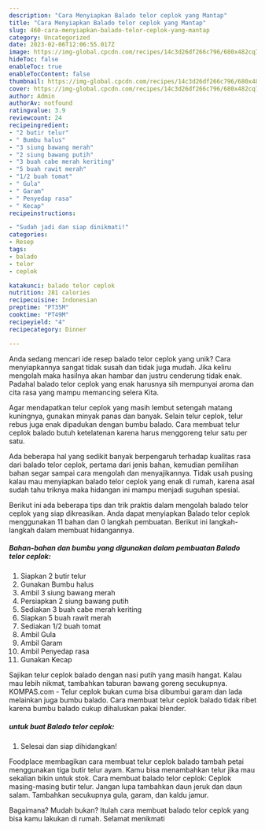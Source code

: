 ```yaml
---
description: "Cara Menyiapkan Balado telor ceplok yang Mantap"
title: "Cara Menyiapkan Balado telor ceplok yang Mantap"
slug: 460-cara-menyiapkan-balado-telor-ceplok-yang-mantap
category: Uncategorized
date: 2023-02-06T12:06:55.017Z
image: https://img-global.cpcdn.com/recipes/14c3d26df266c796/680x482cq70/balado-telor-ceplok-foto-resep-utama.jpg
hideToc: false
enableToc: true
enableTocContent: false
thumbnail: https://img-global.cpcdn.com/recipes/14c3d26df266c796/680x482cq70/balado-telor-ceplok-foto-resep-utama.jpg
cover: https://img-global.cpcdn.com/recipes/14c3d26df266c796/680x482cq70/balado-telor-ceplok-foto-resep-utama.jpg
author: Admin
authorAv: notfound
ratingvalue: 3.9
reviewcount: 24
recipeingredient:
- "2 butir telur"
- " Bumbu halus"
- "3 siung bawang merah"
- "2 siung bawang putih"
- "3 buah cabe merah keriting"
- "5 buah rawit merah"
- "1/2 buah tomat"
- " Gula"
- " Garam"
- " Penyedap rasa"
- " Kecap"
recipeinstructions:

- "Sudah jadi dan siap dinikmati!"
categories:
- Resep
tags:
- balado
- telor
- ceplok

katakunci: balado telor ceplok 
nutrition: 281 calories
recipecuisine: Indonesian
preptime: "PT35M"
cooktime: "PT49M"
recipeyield: "4"
recipecategory: Dinner

---
```





Anda sedang mencari ide resep balado telor ceplok yang unik? Cara menyiapkannya sangat tidak susah dan tidak juga mudah. Jika keliru mengolah maka hasilnya akan hambar dan justru cenderung tidak enak. Padahal balado telor ceplok yang enak harusnya sih mempunyai aroma dan cita rasa yang mampu memancing selera Kita.





Agar mendapatkan telur ceplok yang masih lembut setengah matang kuningnya, gunakan minyak panas dan banyak. Selain telur ceplok, telur rebus juga enak dipadukan dengan bumbu balado. Cara membuat telur ceplok balado butuh ketelatenan karena harus menggoreng telur satu per satu.

Ada beberapa hal yang sedikit banyak berpengaruh terhadap kualitas rasa dari balado telor ceplok, pertama dari jenis bahan, kemudian pemilihan bahan segar sampai cara mengolah dan menyajikannya. Tidak usah pusing kalau mau menyiapkan balado telor ceplok yang enak di rumah, karena asal sudah tahu triknya maka hidangan ini mampu menjadi suguhan spesial.






Berikut ini ada beberapa tips dan trik praktis dalam mengolah balado telor ceplok yang siap dikreasikan. Anda dapat menyiapkan Balado telor ceplok menggunakan 11 bahan dan 0 langkah pembuatan. Berikut ini langkah-langkah dalam membuat hidangannya.

<!--inarticleads1-->

##### Bahan-bahan dan bumbu yang digunakan dalam pembuatan Balado telor ceplok:

1. Siapkan 2 butir telur
1. Gunakan  Bumbu halus
1. Ambil 3 siung bawang merah
1. Persiapkan 2 siung bawang putih
1. Sediakan 3 buah cabe merah keriting
1. Siapkan 5 buah rawit merah
1. Sediakan 1/2 buah tomat
1. Ambil  Gula
1. Ambil  Garam
1. Ambil  Penyedap rasa
1. Gunakan  Kecap


Sajikan telur ceplok balado dengan nasi putih yang masih hangat. Kalau mau lebih nikmat, tambahkan taburan bawang goreng secukupnya. KOMPAS.com - Telur ceplok bukan cuma bisa dibumbui garam dan lada melainkan juga bumbu balado. Cara membuat telur ceplok balado tidak ribet karena bumbu balado cukup dihaluskan pakai blender. 

<!--inarticleads2-->

#####  untuk buat Balado telor ceplok:


1. Selesai dan siap dihidangkan!

Foodplace membagikan cara membuat telur ceplok balado tambah petai menggunakan tiga butir telur ayam. Kamu bisa menambahkan telur jika mau sekalian bikin untuk stok. Cara membuat balado telor ceplok: Ceplok masing-masing butir telur. Jangan lupa tambahkan daun jeruk dan daun salam. Tambahkan secukupnya gula, garam, dan kaldu jamur. 

Bagaimana? Mudah bukan? Itulah cara membuat balado telor ceplok yang bisa kamu lakukan di rumah. Selamat menikmati
